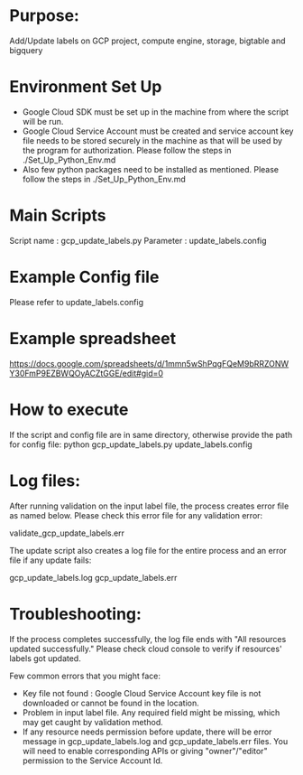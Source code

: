 Purpose:
========
Add/Update labels on GCP project, compute engine, storage, bigtable and bigquery


Environment Set Up
==================
- Google Cloud SDK must be set up in the machine from where the script will be run.
- Google Cloud Service Account must be created and service account key file needs to be stored securely in the machine
as that will be used by the program for authorization. Please follow the steps in ./Set_Up_Python_Env.md
- Also few python packages need to be installed as mentioned. Please follow the steps in ./Set_Up_Python_Env.md


Main Scripts
============
Script name : gcp_update_labels.py
Parameter : update_labels.config


Example Config file
===================
Please refer to update_labels.config 

Example spreadsheet
===================
https://docs.google.com/spreadsheets/d/1mmn5wShPqgFQeM9bRRZONWY30FmP9EZBWQOyACZtGGE/edit#gid=0

How to execute
===============
If the script and config file are in same directory, otherwise provide the path for config file:
python gcp_update_labels.py update_labels.config


Log files:
=========
After running validation on the input label file, the process creates error file as named below. 
Please check this error file for any validation error:

validate_gcp_update_labels.err

The update script also creates a log file for the entire process and an error file if any update fails:

gcp_update_labels.log
gcp_update_labels.err

Troubleshooting:
===============
If the process completes successfully, the log file ends with "All resources updated successfully." 
Please check cloud console to verify if resources' labels got updated.

Few common errors that you might face:
- Key file not found : Google Cloud Service Account key file is not downloaded or cannot be found in the location.
- Problem in input label file. Any required field might be missing, which may get caught by validation method.
- If any resource needs permission before update, there will be error message in gcp_update_labels.log and 
gcp_update_labels.err files. You will need to enable corresponding APIs or giving "owner"/"editor" permission to the 
Service Account Id.